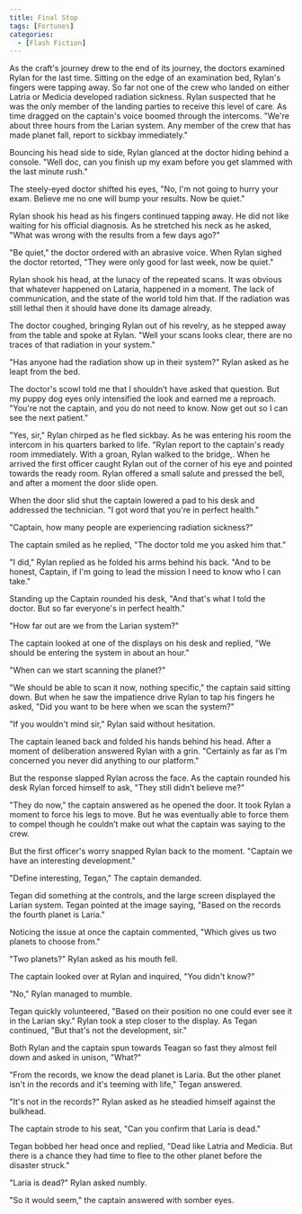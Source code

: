 ```yaml
---
title: Final Stop
tags: [Fortunes]
categories:
  - [Flash Fiction]
---
```

As the craft's journey drew to the end of its journey, the doctors examined Rylan for the last time. Sitting on the edge of an examination bed, Rylan's fingers were tapping away. So far not one of the crew who landed on either Latria or Medicia developed radiation sickness. Rylan suspected that he was the only member of the landing parties to receive this level of care. As time dragged on the captain's voice boomed through the intercoms. "We're about three hours from the Larian system. Any member of the crew that has made planet fall, report to sickbay immediately."

Bouncing his head side to side, Rylan glanced at the doctor hiding behind a console. "Well doc, can you finish up my exam before you get slammed with the last minute rush.<!-- more -->"

The steely-eyed doctor shifted his eyes, "No, I'm not going to hurry your exam. Believe me no one will bump your results. Now be quiet."

Rylan shook his head as his fingers continued tapping away. He did not like waiting for his official diagnosis. As he stretched his neck as he asked, "What was wrong with the results from a few days ago?"

"Be quiet," the doctor ordered with an abrasive voice. When Rylan sighed the doctor retorted, "They were only good for last week, now be quiet."

Rylan shook his head, at the lunacy of the repeated scans. It was obvious that whatever happened on Lataria, happened in a moment. The lack of communication, and the state of the world told him that. If the radiation was still lethal then it should have done its damage already.

The doctor coughed, bringing Rylan out of his revelry, as he stepped away from the table and spoke at Rylan. "Well your scans looks clear, there are no traces of that radiation in your system."

"Has anyone had the radiation show up in their system?" Rylan asked as he leapt from the bed.

The doctor's scowl told me that I shouldn’t have asked that question. But my puppy dog eyes only intensified the look and earned me a reproach. "You're not the captain, and you do not need to know. Now get out so I can see the next patient."

"Yes, sir," Rylan chirped as he fled sickbay. As he was entering his room the intercom in his quarters barked to life. "Rylan report to the captain's ready room immediately. With a groan, Rylan walked to the bridge,. When he arrived the first officer caught Rylan out of the corner of his eye and pointed towards the ready room. Rylan offered a small salute and pressed the bell, and after a moment the door slide open.

When the door slid shut the captain lowered a pad to his desk and addressed the technician. "I got word that you're in perfect health."

"Captain, how many people are experiencing radiation sickness?"

The captain smiled as he replied, "The doctor told me you asked him that."

"I did," Rylan replied as he folded his arms behind his back. "And to be honest, Captain, if I'm going to lead the mission I need to know who I can take."

Standing up the Captain rounded his desk, "And that's what I told the doctor. But so far everyone's in perfect health."

"How far out are we from the Larian system?"

The captain looked at one of the displays on his desk and replied, "We should be entering the system in about an hour."

"When can we start scanning the planet?"

"We should be able to scan it now, nothing specific," the captain said sitting down. But when he saw the impatience drive Rylan to tap his fingers he asked, "Did you want to be here when we scan the system?" 

"If you wouldn't mind sir," Rylan said without hesitation. 

The captain leaned back and folded his hands behind his head. After a moment of deliberation answered Rylan with a grin. "Certainly as far as I'm concerned you never did anything to our platform."

But the response slapped Rylan across the face. As the captain rounded his desk Rylan forced himself to ask, "They still didn’t believe me?"

"They do now," the captain answered as he opened the door. It took Rylan a moment to force his legs to move. But he was eventually able to force them to compel though he couldn’t make out what the captain was saying to the crew.

But the first officer's worry snapped Rylan back to the moment. "Captain we have an interesting development." 

"Define interesting, Tegan," The captain demanded. 

Tegan did something at the controls, and the large screen displayed the Larian system. Tegan pointed at the image saying, "Based on the records the fourth planet is Laria." 

Noticing the issue at once the captain commented, "Which gives us two planets to choose from." 

"Two planets?" Rylan asked as his mouth fell.

The captain looked over at Rylan and inquired, "You didn't know?" 

"No," Rylan managed to mumble.

Tegan quickly volunteered, "Based on their position no one could ever see it in the Larian sky." Rylan took a step closer to the display. As Tegan continued, "But that's not the development, sir." 

Both Rylan and the captain spun towards Teagan so fast they almost fell down and asked in unison, "What?"

"From the records, we know the dead planet is Laria. But the other planet isn't in the records and it's teeming with life," Tegan answered.

"It's not in the records?" Rylan asked as he steadied himself against the bulkhead.

The captain strode to his seat, "Can you confirm that Laria is dead." 

Tegan bobbed her head once and replied, "Dead like Latria and Medicia. But there is a chance they had time to flee to the other planet before the disaster struck." 

"Laria is dead?" Rylan asked numbly. 

"So it would seem," the captain answered with somber eyes.